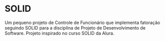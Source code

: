 # SOLID
Um pequeno projeto de Controle de Funcionário que implementa fatoração seguindo SOLID para a disciplina de Projeto de Desenvolvimento de Software.
Projeto inspirado no curso SOLID da Alura.
